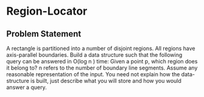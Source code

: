 # Region-Locator

## Problem Statement

A rectangle is partitioned into a number of disjoint regions. All regions have axis-parallel boundaries. Build a data structure such that the following query can be
answered in O(log n ) time: Given a point p, which region does it belong to? n refers to the number of boundary line segments. Assume any reasonable representation of the input. You need not explain how ​the data-structure is built, just describe what you will store and how you would answer a query.
